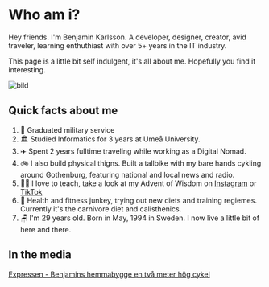 # Who am i?

Hey friends. I'm Benjamin Karlsson. A developer, designer, creator, avid
traveler, learning enthuthiast with over 5+ years in the IT industry.

This page is a little bit self indulgent, it's all about me. Hopefully
you find it interesting.

![bild](/asset/about/hogcykel.jpg)

## Quick facts about me

1. 🔫 Graduated military service
2. 🏛️ Studied Informatics for 3 years at Umeå University.
3. ✈️ Spent 2 years fulltime traveling while working as a Digital Nomad.
4. 🚲 I also build physical thigns. Built a tallbike with my bare hands cykling around Gothenburg, featuring national and local news and radio.
5. 🧑‍🏫 I love to teach, take a look at my Advent of Wisdom on [Instagram](https://www.instagram.com/benjimink_/reels/) or [TikTok](https://www.tiktok.com/@benji.karlsson_/video/7314702498151927073)
6. 💪 Health and fitness junkey, trying out new diets and training regiemes. Currently it's the carnivore diet and calisthenics.
7. 🪑 I'm 29 years old. Born in May, 1994 in Sweden. I now live a little bit of here and there.

## In the media

[Expressen - Benjamins hemmabygge en två meter hög cykel](https://www.expressen.se/nyheter/benjamins-hemmabygge-en-tva-meter-hog-cykel/)
